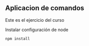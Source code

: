 ## Aplicacion de comandos

Este es el ejercicio del curso

Instalar configuración de node

````
npm install

````